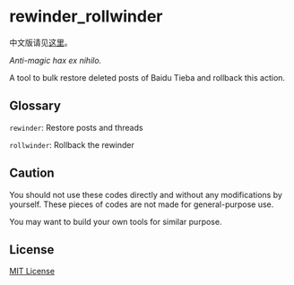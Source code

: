 # rewinder_rollwinder
中文版请见[这里](https://github.com/CatMe0w/rewinder_rollwinder/blob/master/README_zh.md)。

_Anti-magic hax ex nihilo._

A tool to bulk restore deleted posts of Baidu Tieba and rollback this action.

## Glossary
`rewinder`: Restore posts and threads

`rollwinder`: Rollback the rewinder

## Caution
You should not use these codes directly and without any modifications by yourself. These pieces of codes are not made for general-purpose use.

You may want to build your own tools for similar purpose.

## License
[MIT License](https://opensource.org/licenses/MIT)

